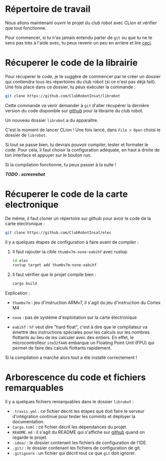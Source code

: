 # Répertoire de travail

Nous allons maintenant ouvrir le projet du club robot avec CLion et vérifier que tout fonctionne.

Pour commencer, si tu n'as jamais entendu parler de `git` ou que tu ne te sens pas très à l'aide avec, tu peux revenir un peu en arrière et lire [ceci](outils_communs/git.html).

# Récuperer le code de la librairie

Pour récuperer le code, je te suggère de commencer par te créer un dossier qui contiendra tous les répertoires du club robot (si ce n'est pas déjà fait).
Une fois placé dans ce dossier, tu peux exécuter la commande :

```bash
git clone https://github.com/ClubRobotInsat/librobot
```

Cette commande va venir demander à `git` d'aller récupérer la dernière version du code disponible sur [github](https://github.com/ClubRobotInsat/librobot) pour la librairie du club robot.

Un nouveau dossier `librobot` a du apparaître.

C'est le moment de lancer CLion ! Une fois lancé, dans `File > Open` choisi le dossier de `librobot`.

Si tout se passe bien, tu devrais pouvoir compiler, tester et formater le code. Pour cela, il faut choisir la configuration adéquate, en haut à droite de ton interface et appuyer sur le bouton run.

Si la compilation fonctionne, tu peux passer à la suite !

***TODO : screenshot***

# Récuperer le code de la carte electronique

De même, il faut cloner un répertoire sur github pour avoir le code de la carte electronique :

```bash
git clone https://github.com/ClubRobotInsat/elec
```

Il y a quelques étapes de configuration à faire avant de compiler :

1. Il faut rajouter la cible `thumbv7m-none-eabihf` avec rustup
	```bash
	cd elec
	rustup target add thumbv7m-none-eabihf
	```

2. Il faut vérifier que le projet compile bien :
	```bash
	cargo build
	```
Explication :

- `thumbv7m` : jeu d'instruction ARMv7, il s'agit du jeu d'instruction du Cortex M4

- `none` : pas de système d'exploitation sur la carte électronique

- `eabihf` : `hf` veut dire "hard float", c'est à dire que le compilateur va émettre des instructions spéciales pour les calculs sur les nombres flottants au lieu de les calculer avec des entiers. En effet, le microcontrolleur `stm32f446` embarque un Floating Point Unit (FPU) qui permet de faire des calculs flottants rapidement.

Si la compilation a marché alors tout a été installé correctement !

# Arborescence du code et fichiers remarquables

Il y a quelques fichiers remarquables dans le dossier `librobot` :
* `.travis.yml` :  ce fichier décrit les étapes que doit faire le serveur d'intégration continue pour tester les commits et déployer la documentation.
* `Cargo.toml` : ce fichier décrit les dépendances du projet.
* `README.md` : il s'agit du README qui s'affiche sur [github](https://github.com/ClubRobotInsat/librobot) quand on regarde le projet.
* `.idea/` : le dossier contenant les fichiers de configuration de l'IDE.
* `.git/` : le dossier contenant les fichiers de configuration de git.
* `.gitignore` : un fichier qui décrit tout ce que `git` doit ignorer.
